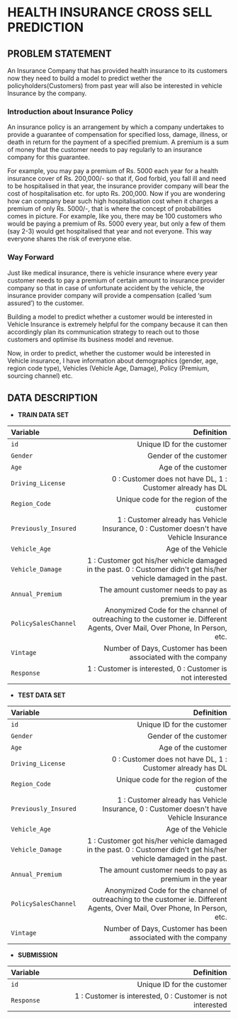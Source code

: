 # HEALTH INSURANCE CROSS SELL PREDICTION

## PROBLEM STATEMENT

An Insurance Company that has provided health insurance to its customers now they need to build a model to predict wether the policyholders(Customers) from past year will also be interested in vehicle Insurance by the company.

### Introduction about Insurance Policy
An insurance policy is an arrangement by which a company undertakes to provide a guarantee of compensation for specified loss, damage, illness, or death in return for the payment of a specified premium. A premium is a sum of money that the customer needs to pay regularly to an insurance company for this guarantee.

For example, you may pay a premium of Rs. 5000 each year for a health insurance cover of Rs. 200,000/- so that if, God forbid, you fall ill and need to be hospitalised in that year, the insurance provider company will bear the cost of hospitalisation etc. for upto Rs. 200,000. Now if you are wondering how can company bear such high hospitalisation cost when it charges a premium of only Rs. 5000/-, that is where the concept of probabilities comes in picture. For example, like you, there may be 100 customers who would be paying a premium of Rs. 5000 every year, but only a few of them (say 2-3) would get hospitalised that year and not everyone. This way everyone shares the risk of everyone else.

### Way Forward
Just like medical insurance, there is vehicle insurance where every year customer needs to pay a premium of certain amount to insurance provider company so that in case of unfortunate accident by the vehicle, the insurance provider company will provide a compensation (called ‘sum assured’) to the customer.

Building a model to predict whether a customer would be interested in Vehicle Insurance is extremely helpful for the company because it can then accordingly plan its communication strategy to reach out to those customers and optimise its business model and revenue.

Now, in order to predict, whether the customer would be interested in Vehicle insurance, I have information about demographics (gender, age, region code type), Vehicles (Vehicle Age, Damage), Policy (Premium, sourcing channel) etc.


## DATA DESCRIPTION
-   **TRAIN DATA SET**

| Variable            | Definition           |
| :-----------------  |-------------:| 
| `id`                | Unique ID for the customer |
| `Gender`            | Gender of the customer      | 
| `Age`               | Age of the customer      |
| `Driving_License`   | 0 : Customer does not have DL, 1 : Customer already has DL      |
| `Region_Code`       |Unique code for the region of the customer      |
| `Previously_Insured`| 1 : Customer already has Vehicle Insurance, 0 : Customer doesn't have Vehicle Insurance      |
| `Vehicle_Age`       | Age of the Vehicle      |
| `Vehicle_Damage`    | 1 : Customer got his/her vehicle damaged in the past. 0 : Customer didn't get his/her vehicle                               damaged in the past.      |
| `Annual_Premium`    | The amount customer needs to pay as premium in the year      |
| `PolicySalesChannel`| Anonymized Code for the channel of outreaching to the customer ie. Different Agents, Over Mail, Over                        Phone, In Person, etc.      |
| `Vintage`           | Number of Days, Customer has been associated with the company      |
| `Response`          | 1 : Customer is interested, 0 : Customer is not interested      |


-   **TEST DATA SET**
 
| Variable            | Definition           |
| :-----------------  |-------------:| 
| `id`                | Unique ID for the customer |
| `Gender`            | Gender of the customer      | 
| `Age`               | Age of the customer      |
| `Driving_License`   | 0 : Customer does not have DL, 1 : Customer already has DL      |
| `Region_Code`       |Unique code for the region of the customer      |
| `Previously_Insured`| 1 : Customer already has Vehicle Insurance, 0 : Customer doesn't have Vehicle Insurance      |
| `Vehicle_Age`       | Age of the Vehicle      |
| `Vehicle_Damage`    | 1 : Customer got his/her vehicle damaged in the past. 0 : Customer didn't get his/her vehicle                               damaged in the past.      |
| `Annual_Premium`    | The amount customer needs to pay as premium in the year      |
| `PolicySalesChannel`| Anonymized Code for the channel of outreaching to the customer ie. Different Agents, Over Mail, Over                        Phone, In Person, etc.      |
| `Vintage`           | Number of Days, Customer has been associated with the company      |


-   **SUBMISSION**

| Variable            | Definition           |
| :-----------------  |-------------:| 
| `id`                | Unique ID for the customer |
| `Response`          | 1 : Customer is interested, 0 : Customer is not interested      |


